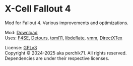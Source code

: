 # X-Cell Fallout 4
 Mod for Fallout 4. Various improvements and optimizations.  

Mod: [Download](https://www.nexusmods.com/fallout4/mods/84214)  
Uses: [F4SE](https://github.com/ianpatt/f4se), [Detours](https://github.com/Nukem9/detours.git), [toml11](https://github.com/ToruNiina/toml11), [libdeflate](https://github.com/ebiggers/libdeflate),  [vmm](https://github.com/Perchik71/X-Cell-FO4/tree/master/depends/vmm),  [DirectXTex](https://github.com/microsoft/DirectXTex)

License: [GPLv3](https://www.gnu.org/licenses/gpl-3.0.html)  
Copyright © 2024-2025 aka perchik71. All rights reserved.  
Dependencies are under their respective licenses.

